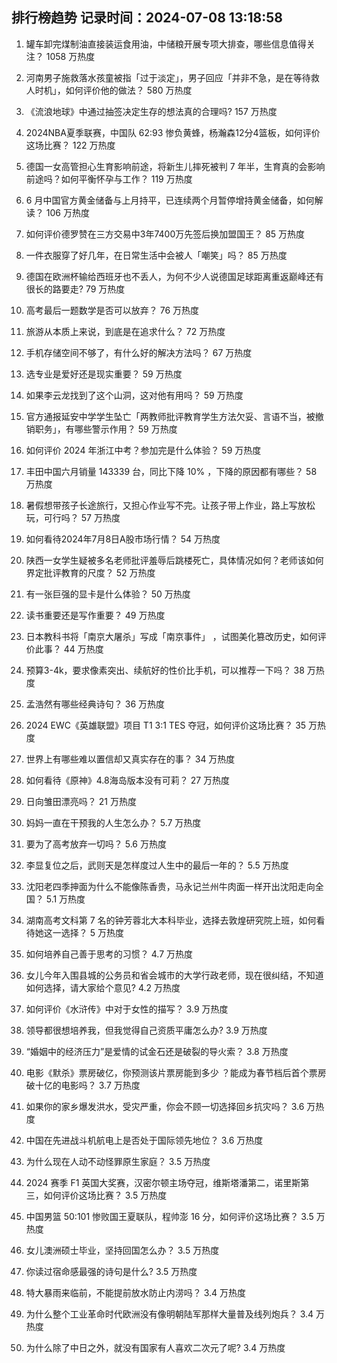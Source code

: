 
## 排行榜趋势 记录时间：2024-07-08 13:18:58
  
  1. 罐车卸完煤制油直接装运食用油，中储粮开展专项大排查，哪些信息值得关注？ 1058 万热度
    
  2. 河南男子施救落水孩童被指「过于淡定」，男子回应「并非不急，是在等待救人时机」，如何评价他的做法？ 580 万热度
    
  3. 《流浪地球》中通过抽签决定生存的想法真的合理吗? 157 万热度
    
  4. 2024NBA夏季联赛，中国队 62:93 惨负黄蜂，杨瀚森12分4篮板，如何评价这场比赛？ 122 万热度
    
  5. 德国一女高管担心生育影响前途，将新生儿摔死被判 7 年半，生育真的会影响前途吗？如何平衡怀孕与工作？ 119 万热度
    
  6. 6 月中国官方黄金储备与上月持平，已连续两个月暂停增持黄金储备，如何解读？ 106 万热度
    
  7. 如何评价德罗赞在三方交易中3年7400万先签后换加盟国王？ 85 万热度
    
  8. 一件衣服穿了好几年，在日常生活中会被人「嘲笑」吗？ 85 万热度
    
  9. 德国在欧洲杯输给西班牙也不丢人，为何不少人说德国足球距离重返巅峰还有很长的路要走? 79 万热度
    
  10. 高考最后一题数学是否可以放弃？ 76 万热度
    
  11. 旅游从本质上来说，到底是在追求什么？ 72 万热度
    
  12. 手机存储空间不够了，有什么好的解决方法吗？ 67 万热度
    
  13. 选专业是爱好还是现实重要？ 59 万热度
    
  14. 如果李云龙找到了这个山洞，这对他有用吗？ 59 万热度
    
  15. 官方通报延安中学学生坠亡「两教师批评教育学生方法欠妥、言语不当，被撤销职务」，有哪些警示作用？ 59 万热度
    
  16. 如何评价 2024 年浙江中考？参加完是什么体验？ 59 万热度
    
  17. 丰田中国六月销量 143339 台，同比下降 10% ，下降的原因都有哪些？ 58 万热度
    
  18. 暑假想带孩子长途旅行，又担心作业写不完。让孩子带上作业，路上写放松玩，可行吗？ 57 万热度
    
  19. 如何看待2024年7月8日A股市场行情？ 54 万热度
    
  20. 陕西一女学生疑被多名老师批评羞辱后跳楼死亡，具体情况如何？老师该如何界定批评教育的尺度？ 52 万热度
    
  21. 有一张巨强的显卡是什么体验？ 50 万热度
    
  22. 读书重要还是写作重要？ 49 万热度
    
  23. 日本教科书将「南京大屠杀」写成「南京事件」 ，试图美化篡改历史，如何评价此事？ 44 万热度
    
  24. 预算3-4k，要求像素突出、续航好的性价比手机，可以推荐一下吗？ 38 万热度
    
  25. 孟浩然有哪些经典诗句？ 36 万热度
    
  26. 2024 EWC《英雄联盟》项目 T1 3:1 TES 夺冠，如何评价这场比赛？ 35 万热度
    
  27. 世界上有哪些难以置信却又真实存在的事？ 34 万热度
    
  28. 如何看待《原神》4.8海岛版本没有可莉？ 27 万热度
    
  29. 日向雏田漂亮吗？ 21 万热度
    
  30. 妈妈一直在干预我的人生怎么办？ 5.7 万热度
    
  31. 要为了高考放弃一切吗？ 5.6 万热度
    
  32. 李显复位之后，武则天是怎样度过人生中的最后一年的？ 5.5 万热度
    
  33. 沈阳老四季抻面为什么不能像陈香贵，马永记兰州牛肉面一样开出沈阳走向全国？ 5.1 万热度
    
  34. 湖南高考文科第 7 名的钟芳蓉北大本科毕业，选择去敦煌研究院上班，如何看待她这一选择？ 5 万热度
    
  35. 如何培养自己善于思考的习惯？ 4.7 万热度
    
  36. 女儿今年入围县城的公务员和省会城市的大学行政老师，现在很纠结，不知道如何选择，请大家给个意见? 4.2 万热度
    
  37. 如何评价《水浒传》中对于女性的描写？ 3.9 万热度
    
  38. 领导都很想培养我，但我觉得自己资质平庸怎么办? 3.9 万热度
    
  39. “婚姻中的经济压力”是爱情的试金石还是破裂的导火索？ 3.8 万热度
    
  40. 电影《默杀》票房破亿，你预测该片票房能到多少 ？能成为春节档后首个票房破十亿的电影吗？ 3.7 万热度
    
  41. 如果你的家乡爆发洪水，受灾严重，你会不顾一切选择回乡抗灾吗？ 3.6 万热度
    
  42. 中国在先进战斗机航电上是否处于国际领先地位？ 3.6 万热度
    
  43. 为什么现在人动不动怪罪原生家庭？ 3.5 万热度
    
  44. 2024 赛季 F1 英国大奖赛，汉密尔顿主场夺冠，维斯塔潘第二，诺里斯第三，如何评价这场比赛？ 3.5 万热度
    
  45. 中国男篮 50:101 惨败国王夏联队，程帅澎 16 分，如何评价这场比赛？ 3.5 万热度
    
  46. 女儿澳洲硕士毕业，坚持回国怎么办？ 3.5 万热度
    
  47. 你读过宿命感最强的诗句是什么? 3.5 万热度
    
  48. 特大暴雨来临前，不能提前放水防止内涝吗？ 3.4 万热度
    
  49. 为什么整个工业革命时代欧洲没有像明朝陆军那样大量普及线列炮兵？ 3.4 万热度
    
  50. 为什么除了中日之外，就没有国家有人喜欢二次元了呢? 3.4 万热度
    